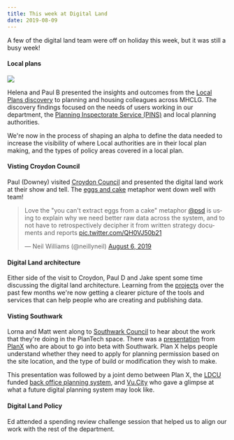 ```yaml
---
title: This week at Digital Land
date: 2019-08-09
---
```


A few of the digital land team were off on holiday this week, but it was still a busy week!

#### Local plans

<img src="https://live.staticflickr.com/65535/48496056211_52ef3f5e67_z_d.jpg">

Helena and Paul B presented the insights and outcomes from the [Local Plans discovery](/project/local-plans) to planning and housing colleagues across MHCLG. The discovery findings focused on the needs of users working in our department, the [Planning Inspectorate Service (PINS)](https://www.gov.uk/government/organisations/planning-inspectorate) and local planning authorities.

We're now in the process of shaping an alpha to define the data needed to increase the visibility of where Local authorities are in their local plan making, and the types of policy areas covered in a local plan.

#### Visting Croydon Council

Paul (Downey) visited [Croydon Council](https://www.croydon.gov.uk/) and presented the digital land work at their show and tell. The [eggs and cake](https://mhclgdigital.blog.gov.uk/2018/10/25/data-and-information/) metaphor went down well with team!

<blockquote class="twitter-tweet"><p lang="en" dir="ltr">Love the &quot;you can&#39;t extract eggs from a cake&quot; metaphor <a href="https://twitter.com/psd?ref_src=twsrc%5Etfw">@psd</a> is using to explain why we need better raw data across the system, and to not have to retrospectively decipher it from written strategy documents and reports <a href="https://t.co/QH0VJ50b21">pic.twitter.com/QH0VJ50b21</a></p>&mdash; Neil Williams (@neillyneil) <a href="https://twitter.com/neillyneil/status/1158732364425678848?ref_src=twsrc%5Etfw">August 6, 2019</a></blockquote> <script async src="https://platform.twitter.com/widgets.js" charset="utf-8"></script>

#### Digital Land architecture

Either side of the visit to Croydon, Paul D and Jake spent some time discussing the digital land architecture. Learning from the [projects](/project) over the past few months we're now getting a clearer picture of the tools and services that can help people who are creating and publishing data.

#### Visting Southwark

Lorna and Matt went along to [Southwark Council](https://www.southwark.gov.uk/) to hear about the work that they're doing in the PlanTech space. There was a [presentation](https://files.cargocollective.com/c233603/Planx_doc_3.0.pdf) from [PlanX](https://www.planx.uk/) who are about to go into beta with Southwark. Plan X helps people understand whether they need to apply for planning permission based on the site location, and the type of build or modification they wish to make. 

This presentation was followed by a joint demo between Plan X, the [LDCU](https://localdigital.gov.uk/) funded [back office planning system](https://localdigital.gov.uk/funded-projects-local-digital-fund-round-one/user-centred-back-office-planning-system-to-unlock-transformation/), and [Vu.City](https://vu.city/) who gave a glimpse at what a future digital planning system may look like.

#### Digital Land Policy

Ed attended a spending review challenge session that helped us to align our work with the rest of the department.

